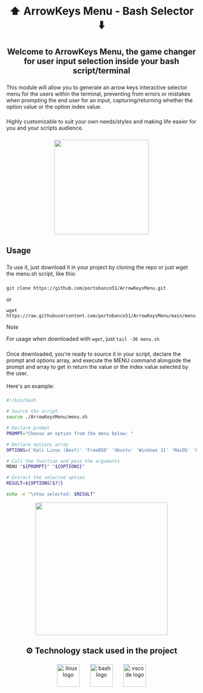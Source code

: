 <h1 align="center">⬆️ ArrowKeys Menu - Bash Selector ⬇️</h1>

###

<h2 align="center">Welcome to ArrowKeys Menu, the game changer for user input selection inside your bash script/terminal</h2>

###

<p align="left">This module will allow you to generate an arrow keys interactive selector menu for the users within the terminal, preventing from errors or mistakes when prompting the end user for an input, capturing/returning whether the option value or the option index value.</p>

###

<p align="left">Highly customizable to suit your own needs/styles and making life easier for you and your scripts audience.</p>

###

<div align="center">
  <img height="250" src="https://github.com/portobanco51/ArrowKeysMenu/assets/76289550/38a3366b-6c08-439e-8ee4-7d2146d3788e"  />
</div>

###

<h2 align="left">Usage</h2>

###

<p align="left">To use it, just download it in your project by cloning the repo or just wget the menu.sh script, like this:</p>

###

```console
git clone https://github.com/portobanco51/ArrowKeysMenu.git
```

or

```console
wget https://raw.githubusercontent.com/portobanco51/ArrowKeysMenu/main/menu.sh
```

> [!NOTE]
> For usage when downloaded with `wget`, just `tail -30 menu.sh`

###

<p align="left">Once downloaded, you're ready to source it in your script, declare the prompt and options array, and execute the MENU command alongside the prompt and array to get in return the value or the index value selected by the user.<br><br>Here's an example:</p>

###

```sh
#!/bin/bash

# Source the script
source ./ArrowKeysMenu/menu.sh

# Declare prompt
PROMPT="Choose an option from the menu below: "

# Declare options array
OPTIONS=('Kali Linux (Best)' 'FreeBSD' 'Ubuntu' 'Windows 11' 'MacOS' 'Other')

# Call the function and pass the arguments
MENU "${PROMPT}" "${OPTIONS}"

# Extract the selected option
RESULT=${OPTIONS[$?]}

echo -e "\nYou selected: $RESULT"

```

<div align="center">
  <img height="350" src="https://github.com/portobanco51/ArrowKeysMenu/assets/76289550/8193b011-ceb5-43e9-a151-2b886c2eb62c"  />
</div>

###

<h2 align="center">⚙️ Technology stack used in the project</h2>

###

<div align="center">
  <img src="https://skillicons.dev/icons?i=linux" height="60" alt="linux logo"  />
  <img width="20" />
  <img src="https://skillicons.dev/icons?i=bash" height="60" alt="bash logo"  />
  <img width="20" />
  <img src="https://skillicons.dev/icons?i=vscode" height="60" alt="vscode logo"  />
</div>

###
